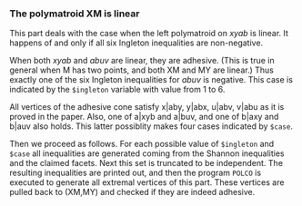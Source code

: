 ### The polymatroid XM is linear

This part deals with the case when the left polymatroid on *xyab* is linear.
It happens of and only if all six Ingleton inequalities are non-negative.

When both *xyab* and *abuv* are linear, they are adhesive. (This is true in
general when M has two points, and both XM and MY are linear.) Thus exactly
one of the six Ingleton inequalities for *abuv* is negative. This case is
indicated by the `$ingleton` variable with value from 1 to 6.

All vertices of the adhesive cone satisfy x|aby, y|abx, u|abv, v|abu as it
is proved in the paper. Also, one of a|xyb and a|buv, and one of b|axy and b|auv
also holds. This latter possiblity makes four cases indicated by `$case`.

Then we proceed as follows.  For each possible value of `$ingleton` and
`$case` all inequalities are generated coming from the Shannon inequalities
and the claimed facets.  Next this set is truncated to be independent.  The
resulting inequalities are printed out, and then the program `POLCO` is
executed to generate all extremal vertices of this part.  These vertices are
pulled back to (XM,MY) and checked if they are indeed adhesive.


